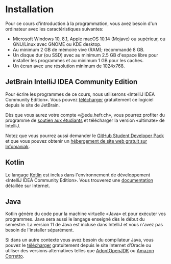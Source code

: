 # Installation

Pour ce cours d'introduction à la programmation, vous avez besoin d'un
ordinateur avec les caractéristiques suivantes:

- Microsoft Windows 10, 8.1, Apple macOS 10.14 (Mojave) ou
  supérieur, ou GNU/Linux avec GNOME ou KDE desktop.
- Au minimum 2 GB de mémoire vive (RAM); recommandé 8 GB.
- Un disque dur (ou SSD) avec au minimum 2.5 GB d'espace libre pour installer
  les programmes et au minimum 1 GB pour les caches.
- Un écran avec une résolution minimum de 1024x768.

## JetBrain IntelliJ IDEA Community Edition

Pour écrire les programmes de ce cours, nous utiliserons «IntelliJ IDEA
Community Edition». Vous pouvez
[télécharger](https://www.jetbrains.com/idea/download/) gratuitement ce logiciel
depuis le site de JetBrain.

Dès que vous aurez votre compte «@edu.hefr.ch», vous pourrez profiter du
programme de [soutien aux étudiants](https://www.jetbrains.com/student/) et
télécharger la version «ultimate» de IntelliJ.

Notez que vous pourrez aussi demander le [GitHub Student Developer
Pack](https://education.github.com/pack) et que vous pouvez obtenir un
[hébergement de site web gratuit sur
Infomaniak](https://faq.infomaniak.com/2229).

## Kotlin

Le langage [Kotlin](https://kotlinlang.org/) est inclus dans l'environnement de
développement «IntelliJ IDEA Community Edition». Vous trouverez une
[documentation](https://kotlinlang.org/docs/reference/) détaillée sur Internet.

## Java

Kotlin génère du code pour la machine virtuelle «Java» et pour exécuter vos
programmes. Java sera aussi le langage enseigné dès le début du semestre. La
version 11 de Java est incluse dans IntelliJ et vous n'avez pas besoin de
l'installer séparément.

Si dans un autre contexte vous avez besoin du compilateur Java, vous pouvez le
[télécharger](https://www.oracle.com/technetwork/java/javase/downloads/jdk11-downloads-5066655.html)
gratuitement depuis le site Internet d’Oracle ou utiliser des versions
alternatives telles que [AdoptOpenJDK](https://adoptopenjdk.net/) ou [Amazon
Corretto](https://aws.amazon.com/fr/corretto/).
